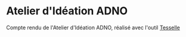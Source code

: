 # Atelier d'Idéation ADNO

Compte rendu de l'Atelier d'Idéation ADNO, réalisé avec l'outil [Tesselle](https://medialab.github.io/tesselle)
